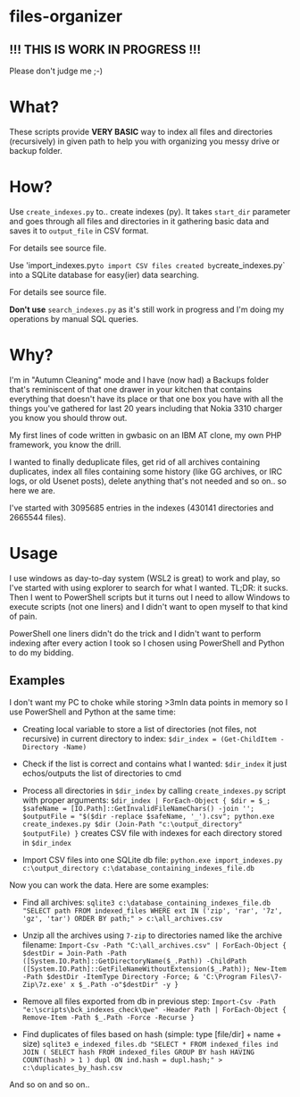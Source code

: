 # files-organizer
## !!! THIS IS WORK IN PROGRESS !!!
Please don't judge me ;-)

# What?
These scripts provide __VERY BASIC__ way to index all files and directories (recursively) in given path to help you with organizing you messy drive or backup folder.

# How?
Use `create_indexes.py` to.. create indexes (py). It takes `start_dir` parameter and goes through all files and directories in it gathering basic data and saves it to `output_file` in CSV format.

For details see source file.

Use 'import_indexes.py` to import CSV files created by `create_indexes.py` into a SQLite database for easy(ier) data searching.

For details see source file.

__Don't use__ `search_indexes.py` as it's still work in progress and I'm doing my operations by manual SQL queries.

# Why?
I'm in "Autumn Cleaning" mode and I have (now had) a Backups folder that's reminiscent of that one drawer in your kitchen that contains everything that doesn't have its place or that one box you have with all the things you've gathered for last 20 years including that Nokia 3310 charger you know you should throw out.

My first lines of code written in gwbasic on an IBM AT clone, my own PHP framework, you know the drill.

I wanted to finally deduplicate files, get rid of all archives containing duplicates, index all files containing some history (like GG archives, or IRC logs, or old Usenet posts), delete anything that's not needed and so on.. so here we are.

I've started with 3095685 entries in the indexes (430141 directories and 2665544 files).

# Usage
I use windows as day-to-day system (WSL2 is great) to work and play, so I've started with using explorer to search for what I wanted. TL;DR: it sucks. Then I went to PowerShell scripts but it turns out I need to allow Windows to execute scripts (not one liners) and I didn't want to open myself to that kind of pain.

PowerShell one liners didn't do the trick and I didn't want to perform indexing after every action I took so I chosen using PowerShell and Python to do my bidding.

## Examples
I don't want my PC to choke while storing >3mln data points in memory so I use PowerShell and Python at the same time:

* Creating local variable to store a list of directories (not files, not recursive) in current directory to index:
`$dir_index = (Get-ChildItem -Directory -Name)`

* Check if the list is correct and contains what I wanted:
`$dir_index`
it just echos/outputs the list of directories to cmd

* Process all directories in `$dir_index` by calling `create_indexes.py` script with proper arguments:
`$dir_index | ForEach-Object { $dir = $_; $safeName = [IO.Path]::GetInvalidFileNameChars() -join ''; $outputFile = "$($dir -replace $safeName, '_').csv"; python.exe create_indexes.py $dir (Join-Path "c:\output_directory" $outputFile) }` creates CSV file with indexes for each directory stored in `$dir_index`

* Import CSV files into one SQLite db file: `python.exe import_indexes.py c:\output_directory c:\database_containing_indexes_file.db`

Now you can work the data. Here are some examples:

* Find all archives:
`sqlite3 c:\database_containing_indexes_file.db "SELECT path FROM indexed_files WHERE ext IN ('zip', 'rar', '7z', 'gz', 'tar') ORDER BY path;" > c:\all_archives.csv`

* Unzip all the archives using `7-zip` to directories named like the archive filename:
`Import-Csv -Path "C:\all_archives.csv" | ForEach-Object { $destDir = Join-Path -Path ([System.IO.Path]::GetDirectoryName($_.Path)) -ChildPath ([System.IO.Path]::GetFileNameWithoutExtension($_.Path)); New-Item -Path $destDir -ItemType Directory -Force; & 'C:\Program Files\7-Zip\7z.exe' x $_.Path -o"$destDir" -y }`

* Remove all files exported from db in previous step:
`Import-Csv -Path "e:\scripts\bck_indexes_check\qwe" -Header Path | ForEach-Object { Remove-Item -Path $_.Path -Force -Recurse }`

* Find duplicates of files based on hash (simple: type [file/dir] + name + size)
`sqlite3 e_indexed_files.db "SELECT * FROM indexed_files ind JOIN ( SELECT hash FROM indexed_files GROUP BY hash HAVING COUNT(hash) > 1 ) dupl ON ind.hash = dupl.hash;" > c:\duplicates_by_hash.csv`

And so on and so on..

